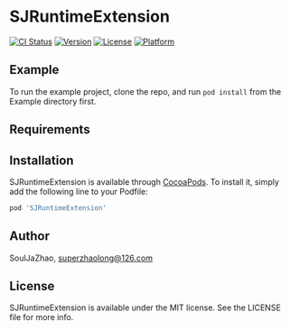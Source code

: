 # SJRuntimeExtension

[![CI Status](http://img.shields.io/travis/SoulJaZhao/SJRuntimeExtension.svg?style=flat)](https://travis-ci.org/SoulJaZhao/SJRuntimeExtension)
[![Version](https://img.shields.io/cocoapods/v/SJRuntimeExtension.svg?style=flat)](http://cocoapods.org/pods/SJRuntimeExtension)
[![License](https://img.shields.io/cocoapods/l/SJRuntimeExtension.svg?style=flat)](http://cocoapods.org/pods/SJRuntimeExtension)
[![Platform](https://img.shields.io/cocoapods/p/SJRuntimeExtension.svg?style=flat)](http://cocoapods.org/pods/SJRuntimeExtension)

## Example

To run the example project, clone the repo, and run `pod install` from the Example directory first.

## Requirements

## Installation

SJRuntimeExtension is available through [CocoaPods](http://cocoapods.org). To install
it, simply add the following line to your Podfile:

```ruby
pod 'SJRuntimeExtension'
```

## Author

SoulJaZhao, superzhaolong@126.com

## License

SJRuntimeExtension is available under the MIT license. See the LICENSE file for more info.
